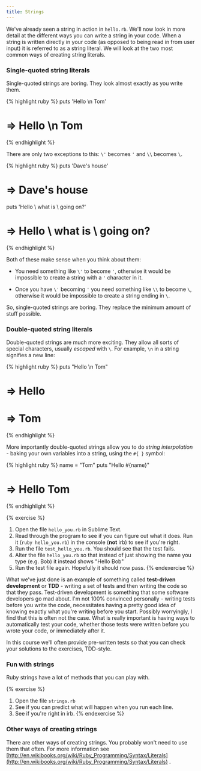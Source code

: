 ```yaml
---
title: Strings
---
```


We've already seen a string in action in `hello.rb`. We'll now look in more detail at the different ways you can write a string in your code. When a string is written directly in your code (as opposed to being read in from user input) it is referred to as a string literal. We will look at the two most common ways of creating string literals.

### Single-quoted string literals

Single-quoted strings are boring. They look almost exactly as you write them.

{% highlight ruby %}
puts 'Hello \n Tom'
# => Hello \n Tom
{% endhighlight %}

There are only two exceptions to this: `\'` becomes `'` and `\\` becomes `\`.

{% highlight ruby %}
puts 'Dave\'s house'
# => Dave's house
puts 'Hello \ what is \\ going on?'
# => Hello \ what is \ going on?
{% endhighlight %}

Both of these make sense when you think about them:

* You need something like `\'` to become `'`, otherwise it would be impossible to create a string with a `'` character in it.

* Once you have `\'` becoming `'` you need something like `\\` to become `\`, otherwise it would be impossible to create a string ending in `\`.

So, single-quoted strings are boring. They replace the minimum amount of stuff possible.

### Double-quoted string literals

Double-quoted strings are much more exciting. They allow all sorts of special characters, usually *escaped* with `\`. For example, `\n` in a string signifies a new line:

{% highlight ruby %}
puts "Hello \n Tom"
# => Hello
# => Tom
{% endhighlight %}

More importantly double-quoted strings allow you to do *string interpolation* - baking your own variables into a string, using the `#{ }` symbol:

{% highlight ruby %}
name = "Tom"
puts "Hello #{name}"
# => Hello Tom
{% endhighlight %}

{% exercise %}
1. Open the file `hello_you.rb` in Sublime Text.
2. Read through the program to see if you can figure out what it does. Run it (`ruby hello_you.rb`) in the console (**not** irb) to see if you're right.
3. Run the file `test_hello_you.rb`. You should see that the test fails.
4. Alter the file `hello_you.rb` so that instead of just showing the name you type (e.g. Bob) it instead shows "Hello Bob"
5. Run the test file again. Hopefully it should now pass.
{% endexercise %}

What we've just done is an example of something called **test-driven development** or **TDD** - writing a set of tests and then writing the code so that they pass. Test-driven development is something that some software developers go mad about. I'm not 100% convinced personally - writing tests before you write the code, necessitates having a pretty good idea of knowing exactly what you're writing before you start. Possibly worryingly, I find that this is often not the case. What is really important is having ways to automatically test your code, whether those tests were written before you wrote your code, or immediately after it.

In this course we'll often provide pre-written tests so that you can check your solutions to the exercises, TDD-style. 

### Fun with strings

Ruby strings have a lot of methods that you can play with.

{% exercise %}
1. Open the file `strings.rb`
2. See if you can predict what will happen when you run each line.
3. See if you're right in irb.
{% endexercise %}

### Other ways of creating strings

There are other ways of creating strings. You probably won't need to use them that often. For more information see [http://en.wikibooks.org/wiki/Ruby_Programming/Syntax/Literals](http://en.wikibooks.org/wiki/Ruby_Programming/Syntax/Literals)
.
